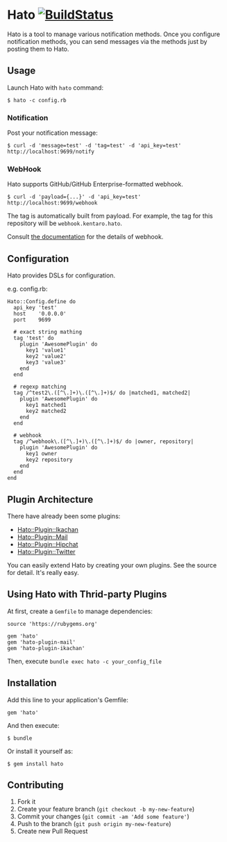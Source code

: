 # Hato [![BuildStatus](https://secure.travis-ci.org/kentaro/hato.png)](http://travis-ci.org/kentaro/hato)

Hato is a tool to manage various notification methods. Once you configure notification methods, you can send messages via the methods just by posting them to Hato.

## Usage

Launch Hato with `hato` command:

```
$ hato -c config.rb
```

### Notification

Post your notification message:

```
$ curl -d 'message=test' -d 'tag=test' -d 'api_key=test' http://localhost:9699/notify
```

### WebHook

Hato supports GitHub/GitHub Enterprise-formatted webhook.

```
$ curl -d 'payload={...}' -d 'api_key=test' http://localhost:9699/webhook
```

The tag is automatically built from payload. For example, the tag for this repository will be `webhook.kentaro.hato`.

Consult [the documentation](https://help.github.com/articles/post-receive-hooks) for the details of webhook.

## Configuration

Hato provides DSLs for configuration.

e.g. config.rb:

```
Hato::Config.define do
  api_key 'test'
  host    '0.0.0.0'
  port    9699

  # exact string mathing
  tag 'test' do
    plugin 'AwesomePlugin' do
      key1 'value1'
      key2 'value2'
      key3 'value3'
    end
  end

  # regexp matching
  tag /^test2\.([^\.]+)\.([^\.]+)$/ do |matched1, matched2|
    plugin 'AwesomePlugin' do
      key1 matched1
      key2 matched2
    end
  end

  # webhook
  tag /^webhook\.([^\.]+)\.([^\.]+)$/ do |owner, repository|
    plugin 'AwesomePlugin' do
      key1 owner
      key2 repository
    end
  end
end
```

## Plugin Architecture

There have already been some plugins:

  * [Hato::Plugin::Ikachan](https://github.com/kentaro/hato-plugin-ikachan)
  * [Hato::Plugin::Mail](https://github.com/kentaro/hato-plugin-mail)
  * [Hato::Plugin::Hipchat](https://github.com/banyan/hato-plugin-hipchat)
  * [Hato::Plugin::Twitter](https://github.com/kentaro/hato-plugin-twitter)

You can easily extend Hato by creating your own plugins. See the source for detail. It's really easy.

## Using Hato with Thrid-party Plugins

At first, create a `Gemfile` to manage dependencies:

```
source 'https://rubygems.org'

gem 'hato'
gem 'hato-plugin-mail'
gem 'hato-plugin-ikachan'
```

Then, execute `bundle exec hato -c your_config_file`

## Installation

Add this line to your application's Gemfile:

    gem 'hato'

And then execute:

    $ bundle

Or install it yourself as:

    $ gem install hato

## Contributing

1. Fork it
2. Create your feature branch (`git checkout -b my-new-feature`)
3. Commit your changes (`git commit -am 'Add some feature'`)
4. Push to the branch (`git push origin my-new-feature`)
5. Create new Pull Request

